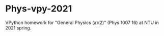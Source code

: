 # Phys-vpy-2021

VPython homework for "General Physics (a)(2)" (Phys  1007 16) at NTU in 2021 spring.

